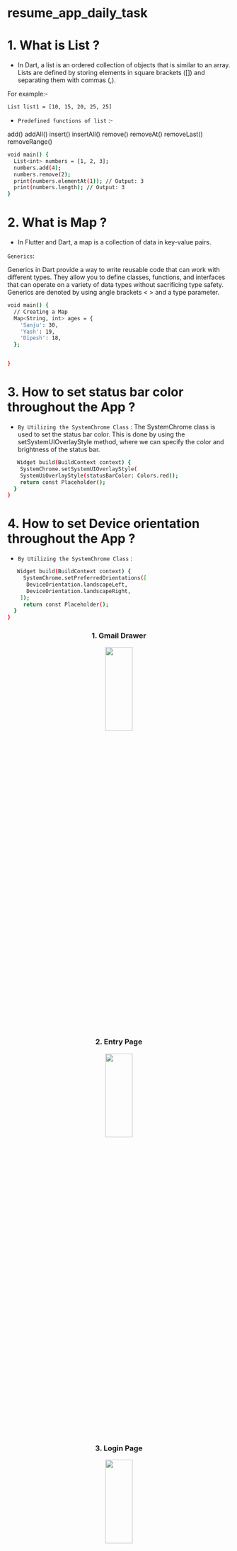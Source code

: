 # resume_app_daily_task


# 1. What is List ?

* In Dart, a list is an ordered collection of objects that is similar to an array. Lists are defined by storing elements in square brackets ([]) and separating them with commas (,). 

For example:-
 ```bash
 List list1 = [10, 15, 20, 25, 25] 
 ```

* `Predefined functions of list` :-

add() addAll() insert() insertAll()
remove() removeAt() removeLast() removeRange()

```bash
void main() {
  List<int> numbers = [1, 2, 3];
  numbers.add(4);
  numbers.remove(2);
  print(numbers.elementAt(1)); // Output: 3
  print(numbers.length); // Output: 3
}


```



# 2. What is Map ?

*  In Flutter and Dart, a map is a collection of data in key-value pairs.


`Generics`:

Generics in Dart provide a way to write reusable code that can work with different types. They allow you to define classes, functions, and interfaces that can operate on a variety of data types without sacrificing type safety. Generics are denoted by using angle brackets < > and a type parameter.


```bash
void main() {
  // Creating a Map
  Map<String, int> ages = {
    'Sanju': 30,
    'Yash': 19,
    'Dipesh': 18,
  };


}

```





# 3. How to set status bar color throughout the App ?


* `By Utilizing the SystemChrome Class` :
The SystemChrome class is used to set the status bar color. This is done by using the setSystemUIOverlayStyle method, where we can specify the color and brightness of the status bar.

```bash
   Widget build(BuildContext context) {
    SystemChrome.setSystemUIOverlayStyle(
    SystemUiOverlayStyle(statusBarColor: Colors.red));
    return const Placeholder();
  }
}

```
# 4. How to set Device orientation throughout the App ?


* `By Utilizing the SystemChrome Class` :


```bash
   Widget build(BuildContext context) {
     SystemChrome.setPreferredOrientations([
      DeviceOrientation.landscapeLeft,
      DeviceOrientation.landscapeRight,
    ]);
     return const Placeholder();
  }
}

```
<h3 align = "center"> 1. Gmail Drawer </h3>

<p align = "center">
<img src= "https://github.com/Yash-978/resume_app_daily_task/assets/147479013/0d504eac-a099-4d3e-806e-0137fd6a21b3" width=35%
height=22% >
</p>


<h3 align = "center"> 2. Entry Page </h3>

<p align = "center">
<img src= "https://github.com/Yash-978/resume_app_daily_task/assets/147479013/b7672a1f-559b-4820-ba9a-17ec3e618d59" width=35%
height=22% >
</p>

<h3 align = "center"> 3. Login Page </h3>

<p align = "center">
<img src= "https://github.com/Yash-978/resume_app_daily_task/assets/147479013/4c014893-c6f7-4e47-878e-4b1839e7dd79" width=35%
height=22% >
</p>

<h3 align = "center"> 3.1. Login Page </h3>
<div align = "center">
<video src= "https://github.com/Yash-978/resume_app_daily_task/assets/147479013/f6552d63-0614-4198-85aa-53344d635cf2" width=35%
height=22% >
</div>
<h3 align = "center"> 4. Gmail verification </h3>
<p align = "center">
<img src= "https://github.com/Yash-978/resume_app_daily_task/assets/147479013/8c1a0eae-ec37-497b-9a87-3f778c46a5d9" width=35%
height=22% >
</p>

<p align = "center">
<img src= "https://github.com/Yash-978/resume_app_daily_task/assets/147479013/a51a4302-f801-403a-9f5a-a67800bac8f9" width=35%
height=22% >
</p>


<div align = "center">
<video src= "https://github.com/Yash-978/resume_app_daily_task/assets/147479013/4d853294-1976-49ce-9d72-a76d7a7b3a43" width=35%
height=22% >
</div>

<h3 align = "center"> 5. Image Picker Gallery </h3>
<p align = "center">
<img src= "https://github.com/Yash-978/resume_app_daily_task/assets/147479013/749ca375-d6cd-470b-a415-20a36cf8d59b" width=35%
height=22% >
</p>


<h3 align = "center"> 6. Image Picker Camera </h3>
<p align = "center">
<img src= "https://github.com/Yash-978/resume_app_daily_task/assets/147479013/77798450-c109-4a52-a4f3-0851d29c5203" width=35%
height=22% >
</p>
<h3 align = "center"> 7. Image Picker </h3>
<div align = "center">
<video src= "https://github.com/Yash-978/resume_app_daily_task/assets/147479013/ff8fc12b-f32c-477d-957c-24092fa3e2ad" width=35%
height=22% >
</div>





